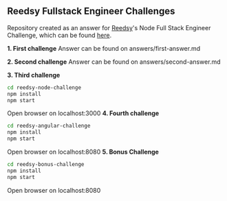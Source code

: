 ﻿## Reedsy Fullstack Engineer Challenges
Repository created as an answer for [Reedsy](https://reedsy.com/)'s Node Full Stack Engineer Challenge, which can be found [here](https://github.com/reedsy/challenges/blob/master/node-fullstack.md).

**1. First challenge**
Answer can be found on answers/first-answer.md

**2. Second challenge**
Answer can be found on answers/second-answer.md

**3. Third challenge**

```bash
cd reedsy-node-challenge
npm install
npm start 
```
Open browser on localhost:3000
**4. Fourth challenge**
```bash
cd reedsy-angular-challenge
npm install
npm start
```
Open browser on localhost:8080
**5. Bonus Challenge**
```bash
cd reedsy-bonus-challenge
npm install
npm start
```
Open browser on localhost:8080

